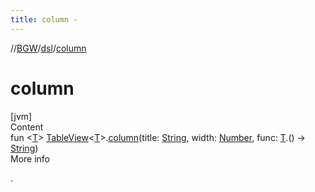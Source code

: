 ```yaml
---
title: column -
---
```

//[BGW](../../index.md)/[dsl](index.md)/[column](column.md)



# column  
[jvm]  
Content  
fun <[T](column.md)> [TableView](../tools.aqua.bgw.elements.uielements/-table-view/index.md)<[T](column.md)>.[column](column.md)(title: [String](https://kotlinlang.org/api/latest/jvm/stdlib/kotlin/-string/index.html), width: [Number](https://kotlinlang.org/api/latest/jvm/stdlib/kotlin/-number/index.html), func: [T](column.md).() -> [String](https://kotlinlang.org/api/latest/jvm/stdlib/kotlin/-string/index.html))  
More info  


.

  



